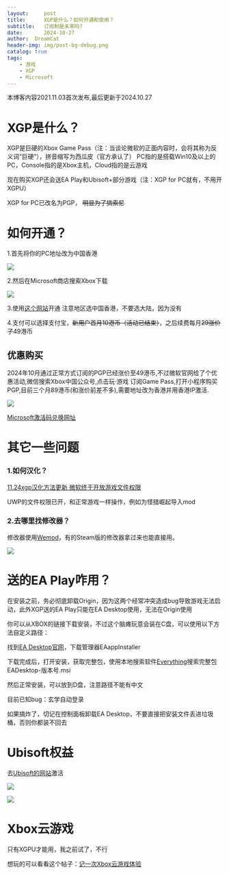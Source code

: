 ```yaml
---
layout:     post
title:      XGP是什么？如何开通和使用？
subtitle:   订阅制是未来吗?
date:       2024-10-27
author:  DreamCat
header-img: img/post-bg-debug.png
catalog: true
tags:
    - 游戏
    - XGP
    - Microsoft
---
```


本博客内容2021.11.03首次发布,最后更新于2024.10.27

# XGP是什么？

XGP是巨硬的Xbox Game Pass（注：当谈论微软的正面内容时，会将其称为反义词“巨硬”），拼音缩写为西瓜皮（官方承认了）
PC指的是搭载Win10及以上的PC，Console指的是Xbox主机，Cloud指的是云游戏

现在购买XGP还会送EA Play和Ubisoft+部分游戏（注：XGP for PC就有，不用开XGPU）

XGP for PC已改名为PGP， ~~明显为了搞索尼~~

# 如何开通？

1.首先将你的PC地址改为中国香港

![](https://github.com/DreamingCats/dreamingcats.github.io/raw/main/img/XGP/Location.png)

2.然后在Microsoft商店搜索Xbox下载

![](https://github.com/DreamingCats/dreamingcats.github.io/raw/main/img/XGP/Xbox.png)

3.使用<a href="https://www.microsoft.com/zh-hk/p/xbox-game-pass/CFQ7TTC0KGQ8/0002?rtc=1&activetab=pivot%3aoverviewtab" target="_blank">这个网站</a>开通
注意地区选中国香港，不要选大陆，因为没有

4.支付可以选择支付宝，~~新用户首月10港币（活动已结束）~~，之后续费每月~~29涨价了~~49港币

## 优惠购买

2024年10月通过正常方式订阅的PGP已经涨价至49港币,不过微软官网给了个优惠活动,微信搜索Xbox中国公众号,点击玩·游戏 订阅Game Pass,打开小程序购买PGP,目前三个月89港币(和涨价前差不多),需要地址改为香港并用香港IP激活.

![](https://github.com/DreamingCats/dreamingcats.github.io/raw/main/img/XGP/Xbox中国购买激活码.jpg)

<a href="https://account.microsoft.com/billing/redeem?refd=account.microsoft.com" target="_blank">Microsoft激活码兑换网址</a>

# 其它一些问题

### 1.如何汉化？

<a href="https://api.xiaoheihe.cn/v3/bbs/app/api/web/share?link_id=73748625" target="_blank">11.24xgp汉化方法更新 微软终于开放游戏文件权限</a>

UWP的文件权限已开，和正常游戏一样操作，例如为怪猎崛起导入mod

### 2.去哪里找修改器？


修改器使用[Wemod](https://www.wemod.com/zh)，有的Steam版的修改器拿过来也能直接用。

![](https://github.com/DreamingCats/dreamingcats.github.io/raw/main/img/XGP/Wemod.png)

# 送的EA Play咋用？

在安装之前，务必彻底卸载Origin，因为这两个经常冲突造成bug导致游戏无法启动，此外XGP送的EA Play只能在EA Desktop使用，无法在Origin使用

你可以从XBOX的链接下载安装，不过这个脑瘫玩意会装在C盘，可以使用以下方法自定义路径：

找到<a href="https://www.ea.com/zh-tw/ea-app-beta" target="_blank">EA Desktop官网</a>，下载管理器EAappInstaller

下载完成后，打开安装，获取完整包，使用本地搜索软件<a href="https://www.voidtools.com/zh-cn/" target="_blank">Everything</a>搜索完整包EADesktop-版本号.msi

然后正常安装，可以放到D盘，注意路径不能有中文

目前已知bug：玄学自动登录

如果搞炸了，切记在控制面板卸载EA Desktop，不要直接把安装文件丢进垃圾桶，否则你都装不回去

# Ubisoft权益

去[Ubisoft的网站](https://gamepass.ubisoft.com/zh-cn)激活

![](https://github.com/DreamingCats/dreamingcats.github.io/raw/main/img/XGP/Ubisoft1.png)

![](https://github.com/DreamingCats/dreamingcats.github.io/raw/main/img/XGP/Ubisoft2.png)

# Xbox云游戏

只有XGPU才能用，我之前试了，不行

想玩的可以看看这个帖子：<a href="https://www.coolapk.com/feed/32400738?shareKey=NjJkY2RjMzc2MGM1NjFjYTljN2U~&shareFrom=com.coolapk.market_11.4.7" target="_blank">记一次Xbox云游戏体验</a>